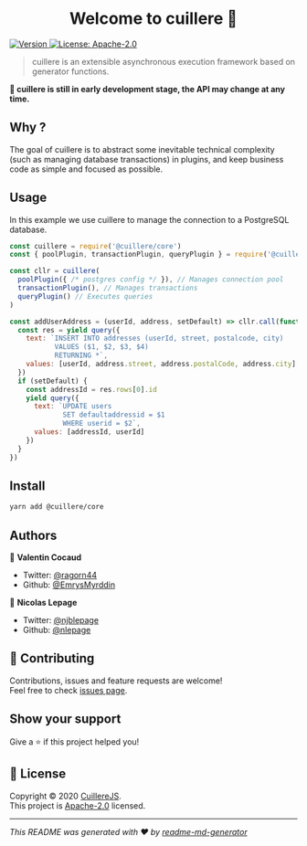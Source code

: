 <h1 align="center">Welcome to cuillere 🥄</h1>
<p>
  <a href="https://www.npmjs.com/package/@cuillere/core" target="_blank">
    <img alt="Version" src="https://img.shields.io/npm/v/@cuillere/core.svg">
  </a>
  <a href="https://spdx.org/licenses/Apache-2.0.html" target="_blank">
    <img alt="License: Apache-2.0" src="https://img.shields.io/badge/License-Apache2.0-yellow.svg" />
  </a>
</p>

> cuillere is an extensible asynchronous execution framework based on generator functions.

**🚧 cuillere is still in early development stage, the API may change at any time.**

## Why ?

The goal of cuillere is to abstract some inevitable technical complexity (such as managing database transactions) in plugins, and keep business code as simple and focused as possible.

## Usage

In this example we use cuillere to manage the connection to a PostgreSQL database.

```js
const cuillere = require('@cuillere/core')
const { poolPlugin, transactionPlugin, queryPlugin } = require('@cuillere/postgres')

const cllr = cuillere(
  poolPlugin({ /* postgres config */ }), // Manages connection pool
  transactionPlugin(), // Manages transactions
  queryPlugin() // Executes queries
)

const addUserAddress = (userId, address, setDefault) => cllr.call(function*() {
  const res = yield query({
    text: `INSERT INTO addresses (userId, street, postalcode, city)
           VALUES ($1, $2, $3, $4)
           RETURNING *`,
    values: [userId, address.street, address.postalCode, address.city]
  })
  if (setDefault) {
    const addressId = res.rows[0].id
    yield query({
      text: `UPDATE users
             SET defaultaddressid = $1
             WHERE userid = $2`,
      values: [addressId, userId]
    })
  }
})
```

## Install

```sh
yarn add @cuillere/core
```

## Authors

👤 **Valentin Cocaud**

* Twitter: [@ragorn44](https://twitter.com/ragorn44)
* Github: [@EmrysMyrddin](https://github.com/EmrysMyrddin)

👤 **Nicolas Lepage**

* Twitter: [@njblepage](https://twitter.com/njblepage)
* Github: [@nlepage](https://github.com/nlepage)

## 🤝 Contributing

Contributions, issues and feature requests are welcome!<br />Feel free to check [issues page](https://github.com/cuillerejs/cuillere/issues).

## Show your support

Give a ⭐️ if this project helped you!

## 📝 License

Copyright © 2020 [CuillereJS](https://github.com/cuillerejs).<br />
This project is [Apache-2.0](https://spdx.org/licenses/Apache-2.0.html) licensed.

***
_This README was generated with ❤️ by [readme-md-generator](https://github.com/kefranabg/readme-md-generator)_
